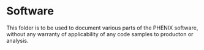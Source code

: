 # Software

This folder is to be used to document various parts of the PHENIX software, without any warranty of applicability of any code samples to producton or analysis.
